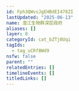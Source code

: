 ```yaml
---
id: Fph3QWvsJgEHBdEI478ZI
lastUpdated: "2025-06-13"
name: 澄江生物群深层政府
aliases: []
layer: 8
categoryId: cat_bZTj0Uqi
tagIds:
  - tag_uCRf8Wd9
nsfw: false
parent: ""
relatedEntries: []
timelineEvents: []
titledLinks: []
---
```


